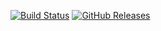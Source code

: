 [![Build Status](https://travis-ci.org/ickc/selected-hymns.svg?branch=master)](https://travis-ci.org/ickc/selected-hymns)
[![GitHub Releases](https://img.shields.io/github/tag/ickc/selected-hymns.svg?label=github+release)](https://github.com/ickc/selected-hymns/releases)
